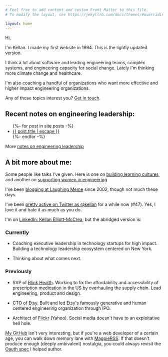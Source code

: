 ```yaml
---
# Feel free to add content and custom Front Matter to this file.
# To modify the layout, see https://jekyllrb.com/docs/themes/#overriding-theme-defaults

layout: home
---
```

Hi,

I'm Kellan. I made my first website in 1994.  This is the lightly updated version.

I think a lot about software and leading engineering teams, complex systems, and engineering capacity for social change.  Lately I'm thinking more climate change and healthcare.  

I'm also coaching a handful of organizations who want more effective and higher impact engineering organizations.

Any of those topics interest you? [Get in touch](/about).

<h2>Recent notes on engineering leadership:</h2>

<ul class="post-link">
	 {%- for post in site.posts -%}
	<li>
		<a class="post-link" href="{{ post.url | relative_url }}">{{ post.title | escape }}</a></li>
	{%- endfor -%}
</ul>

More [notes on engineering leadership](/notes)

<h2>A bit more about me:</h2>

Some people like talks I've given. Here is one on [building learning cultures](https://www.youtube.com/watch?v=a772VLZ4ot8), and another on [supporting women in engineering](https://www.youtube.com/watch?v=w4LExVkv4Pw).

I've been [blogging at Laughing Meme](http://laughingmeme.org/) since 2002, though not much these days.

I've been [pretty active on Twitter as @kellan](https://twitter.com/kellan) for a while now (#47).  Yes, I love it and hate it as much as you do. 

I'm on [LinkedIn: Kellan Elliott-McCrea](https://www.linkedin.com/in/kellanem/), but the abridged version is:

<h3> Currently </h3>

* Coaching executive leadership in technology startups for high impact. Building a technology leadership ecosystem centered on New York.

* Thinking about what comes next.

<h3> Previously </h3>

* SVP of [Blink Health](https://blinkhealth.com). Working to fix the affordability and accessibility of prescription medication in the US by overhauling the supply chain. Lead engineering, product and design.

* CTO of [Etsy](https://etsy.com). Built and led Etsy's famously generative and human centered engineering organization through IPO.

* Architect of [Flickr](https://flickr.com) (Yahoo). Social media doesn't have to an exploitative hell hole. 


[My GitHub](https://github.com/kellan/) isn't very interesting, but if you're a web developer of a certain age, you can walk down memory lane with [MagpieRSS](https://github.com/kellan/magpierss). If that doesn't produce enough (deeply ambivalent) nostalgia, you could always revisit the [Oauth spec](https://tools.ietf.org/html/rfc5849) I helped author.


